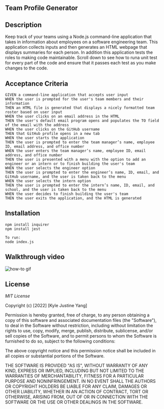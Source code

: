 ## Team Profile Generator

## Description

Keep track of your teams using a Node.js command-line application that takes in information about employees on a software engineering team. This application collects inputs and then generates an HTML webpage that displays summaries for each person. In addition this application tests the roles to making code maintainable. Scroll down to see how to runa unit test for every part of the code and ensure that it passes each test as you make changes to the code.

## Acceptance Criteria

```
GIVEN a command-line application that accepts user input
WHEN the user is prompted for the user's team members and their information
THEN an HTML file is generated that displays a nicely formatted team roster based on user input
WHEN the user clicks on an email address in the HTML
THEN the user's default email program opens and populates the TO field of the email with the address
WHEN the user clicks on the GitHub username
THEN that GitHub profile opens in a new tab
WHEN the user starts the application
THEN the user is prompted to enter the team manager’s name, employee ID, email address, and office number
WHEN the user enters the team manager’s name, employee ID, email address, and office number
THEN the user is presented with a menu with the option to add an engineer or an intern or to finish building the user's team
WHEN the user selects the engineer option
THEN the user is prompted to enter the engineer’s name, ID, email, and GitHub username, and the user is taken back to the menu
WHEN the user selects the intern option
THEN the user is prompted to enter the intern’s name, ID, email, and school, and the user is taken back to the menu
WHEN the user decides to finish building the user's team
THEN the user exits the application, and the HTML is generated
```

## Installation

```
npm install inquirer
npm install jest

To run:
node index.js
```

## Walkthrough video

![how-to gif](./Untitled_%20Jun%2022%2C%202022%2012_41%20AM.gif)

## **License**

*MIT License*

Copyright (c) [2022] [Kyle Justine Yang]

Permission is hereby granted, free of charge, to any person obtaining a copy
of this software and associated documentation files (the "Software"), to deal
in the Software without restriction, including without limitation the rights
to use, copy, modify, merge, publish, distribute, sublicense, and/or sell
copies of the Software, and to permit persons to whom the Software is
furnished to do so, subject to the following conditions:

The above copyright notice and this permission notice shall be included in all
copies or substantial portions of the Software.

THE SOFTWARE IS PROVIDED "AS IS", WITHOUT WARRANTY OF ANY KIND, EXPRESS OR
IMPLIED, INCLUDING BUT NOT LIMITED TO THE WARRANTIES OF MERCHANTABILITY,
FITNESS FOR A PARTICULAR PURPOSE AND NONINFRINGEMENT. IN NO EVENT SHALL THE
AUTHORS OR COPYRIGHT HOLDERS BE LIABLE FOR ANY CLAIM, DAMAGES OR OTHER
LIABILITY, WHETHER IN AN ACTION OF CONTRACT, TORT OR OTHERWISE, ARISING FROM,
OUT OF OR IN CONNECTION WITH THE SOFTWARE OR THE USE OR OTHER DEALINGS IN THE
SOFTWARE.